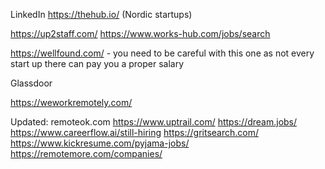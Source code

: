 LinkedIn
https://thehub.io/ (Nordic startups)

https://up2staff.com/
https://www.works-hub.com/jobs/search

https://wellfound.com/ - you need to be careful with this one as not every start up there can pay you a proper salary

Glassdoor

https://weworkremotely.com/

Updated:
remoteok.com 
https://www.uptrail.com/
https://dream.jobs/
https://www.careerflow.ai/still-hiring
https://gritsearch.com/
https://www.kickresume.com/pyjama-jobs/
https://remotemore.com/companies/
